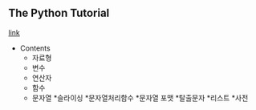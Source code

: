 ## The Python Tutorial 


[link](https://www.youtube.com/watch?v=kWiCuklohdY&list=TLPQMzEwMTIwMjJlJNQxzfaSbg&index=1)

* Contents
  * 자료형 
  * 변수
  * 연산자
  * 함수 
  * 문자열
    *슬라이싱
    *문자열처리함수
    *문자열 포맷 
    *탈출문자
  *리스트
  *사전
 
